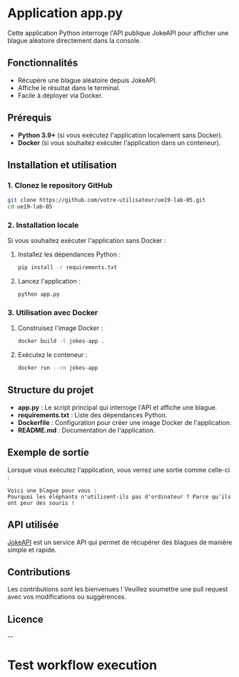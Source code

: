 # Application app.py

Cette application Python interroge l'API publique JokeAPI pour afficher une blague aléatoire directement dans la console.

## Fonctionnalités
- Récupère une blague aléatoire depuis JokeAPI.
- Affiche le résultat dans le terminal.
- Facile à déployer via Docker.

## Prérequis

- **Python 3.9+** (si vous exécutez l'application localement sans Docker).
- **Docker** (si vous souhaitez exécuter l'application dans un conteneur).

## Installation et utilisation

### 1. Clonez le repository GitHub
```bash
git clone https://github.com/votre-utilisateur/ue19-lab-05.git
cd ue19-lab-05
```

### 2. Installation locale

Si vous souhaitez exécuter l'application sans Docker :

1. Installez les dépendances Python :
   ```bash
   pip install -r requirements.txt
   ```

2. Lancez l'application :
   ```bash
   python app.py
   ```

### 3. Utilisation avec Docker

1. Construisez l'image Docker :
   ```bash
   docker build -t jokes-app .
   ```

2. Exécutez le conteneur :
   ```bash
   docker run --rm jokes-app
   ```

## Structure du projet

- **app.py** : Le script principal qui interroge l'API et affiche une blague.
- **requirements.txt** : Liste des dépendances Python.
- **Dockerfile** : Configuration pour créer une image Docker de l'application.
- **README.md** : Documentation de l'application.

## Exemple de sortie

Lorsque vous exécutez l'application, vous verrez une sortie comme celle-ci :

```
Voici une blague pour vous :
Pourquoi les éléphants n'utilisent-ils pas d'ordinateur ? Parce qu'ils ont peur des souris !
```

## API utilisée

[JokeAPI](https://v2.jokeapi.dev/) est un service API qui permet de récupérer des blagues de manière simple et rapide.

## Contributions

Les contributions sont les bienvenues ! Veuillez soumettre une pull request avec vos modifications ou suggérences.

## Licence

--
# Test workflow execution
